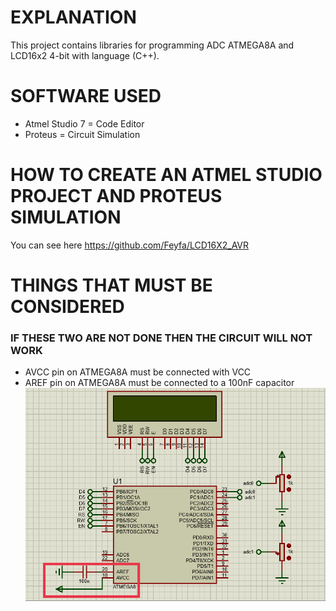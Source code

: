 # EXPLANATION
This project contains libraries for programming ADC ATMEGA8A and LCD16x2 4-bit with language (C++). 
# SOFTWARE USED
- Atmel Studio 7 = Code Editor
- Proteus = Circuit Simulation
# HOW TO CREATE AN ATMEL STUDIO PROJECT AND PROTEUS SIMULATION
You can see here https://github.com/Feyfa/LCD16X2_AVR
# THINGS THAT MUST BE CONSIDERED
### IF THESE TWO ARE NOT DONE THEN THE CIRCUIT WILL NOT WORK
- AVCC pin on ATMEGA8A must be connected with VCC
- AREF pin on ATMEGA8A must be connected to a 100nF capacitor
![Img 1P](Screenshot/1P.png)